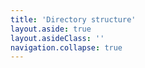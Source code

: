 ```yaml
---
title: 'Directory structure'
layout.aside: true
layout.asideClass: ''
navigation.collapse: true
---
```


